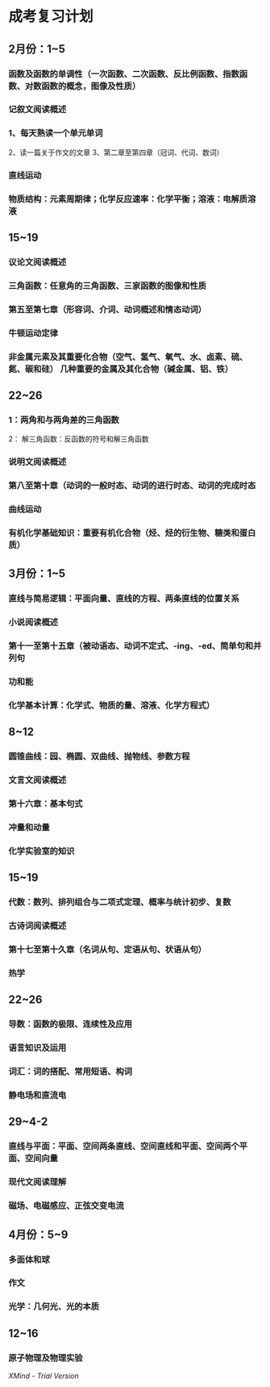 # 成考复习计划

##  2月份：1~5

### 函数及函数的单调性（一次函数、二次函数、反比例函数、指数函数、对数函数的概念，图像及性质）

### 记叙文阅读概述

### 1、每天熟读一个单元单词                                  
2、读一篇关于作文的文章                            3、第二章至第四章（冠词、代词、数词）

### 直线运动

###  物质结构：元素周期律；化学反应速率：化学平衡；溶液：电解质溶液

##           15~19

### 议论文阅读概述

### 三角函数：任意角的三角函数、三家函数的图像和性质

###  第五至第七章（形容词、介词、动词概述和情态动词）

###  牛顿运动定律

### 非金属元素及其重要化合物（空气、氢气、氧气、水、卤素、硫、氮、碳和硅）                        几种重要的金属及其化合物（碱金属、铝、铁）

##          22~26

###  1：两角和与两角差的三角函数                         
2： 解三角函数：反函数的符号和解三角函数

###  说明文阅读概述

###  第八至第十章（动词的一般时态、动词的进行时态、动词的完成时态

###  曲线运动

###  有机化学基础知识：重要有机化合物（烃、烃的衍生物、糖类和蛋白质）

## 3月份：1~5

###  直线与简易逻辑：平面向量、直线的方程、两条直线的位置关系

###  小说阅读概述

### 第十一至第十五章（被动语态、动词不定式、-ing、-ed、简单句和并列句

###  功和能

###  化学基本计算：化学式、物质的量、溶液、化学方程式）

##            8~12

###  圆锥曲线：园、椭圆、双曲线、抛物线、参数方程

###  文言文阅读概述

###  第十六章：基本句式

### 冲量和动量

###  化学实验室的知识

##           15~19

### 代数：数列、排列组合与二项式定理、概率与统计初步、复数

###  古诗词阅读概述

###  第十七至第十久章（名词从句、定语从句、状语从句）

### 热学

###  

##          22~26

###  导数：函数的极限、连续性及应用

###  语言知识及运用

### 词汇：词的搭配、常用短语、构词

###  静电场和直流电

##         29~4-2

###  直线与平面：平面、空间两条直线、空间直线和平面、空间两个平面、空间向量

###  现代文阅读理解

### 

###  磁场、电磁感应、正弦交变电流

##  4月份：5~9

###  多面体和球

###  作文

###  光学：几何光、光的本质

##          12~16

###  原子物理及物理实验

*XMind - Trial Version*